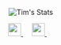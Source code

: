 <p align="center">
   <img src="https://github-readme-stats.vercel.app/api?username=timdohmen&show_icons=true&bg_color=rgba(255,255,255,1)" alt="Tim's Stats" >
 </p>
  <p align="center">
  <a href="https://timdohmen.github.io/">
    <img src="https://static.thenounproject.com/png/156843-200.png" width="26px">
  </a>
  &emsp;
   <a href="https://linkedin.com/in/timdohmen">
    <img src="https://img.icons8.com/ios-filled/256/000000/linkedin.svg" width="26px"/>
  </a>
  &emsp;
  </p>
<!--
**TimDohmen/TimDohmen** is a ✨ _special_ ✨ repository because its `README.md` (this file) appears on your GitHub profile.
### Hi there 👋

Here are some ideas to get you started:

- 🔭 I’m currently working on ...
- 🌱 I’m currently learning ...
- 👯 I’m looking to collaborate on ...
- 🤔 I’m looking for help with ...
- 💬 Ask me about ...
- 📫 How to reach me: ...
- 😄 Pronouns: ...
- ⚡ Fun fact: ...
-->
